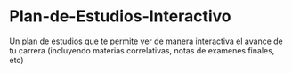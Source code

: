# Plan-de-Estudios-Interactivo
Un plan de estudios que te permite ver de manera interactiva el avance de tu carrera (incluyendo materias correlativas, notas de examenes finales, etc)

